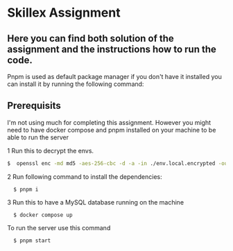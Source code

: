 # Skillex Assignment

## Here you can find both solution of the assignment and the instructions how to run the code.
Pnpm is used as default package manager if you don't have it installed you can install it by running the following command:

## Prerequisits
I'm not using much for completing this assignment. However you might need to have docker compose and pnpm installed on your machine to be able to run the server

1 Run this to decrypt the envs.
```bash
$  openssl enc -md md5 -aes-256-cbc -d -a -in ./env.local.encrypted -out ./.env.local -k "YOUR_SUPER_SECRET_PASSWORD_FOR_LOCAL"
```

2 Run following command to install the dependencies:
```
  $ pnpm i
```

3 Run this to have a MySQL database running on the machine
```
  $ docker compose up
```

To run the server use this command
```
  $ pnpm start
```
